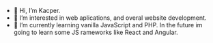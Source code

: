 - 👋 Hi, I’m Kacper.
- 👀 I’m interested in web aplications, and overal website development.
- 🌱 I’m currently learning vanilla JavaScript and PHP. In the future im going to learn some JS rameworks like React and Angular.
